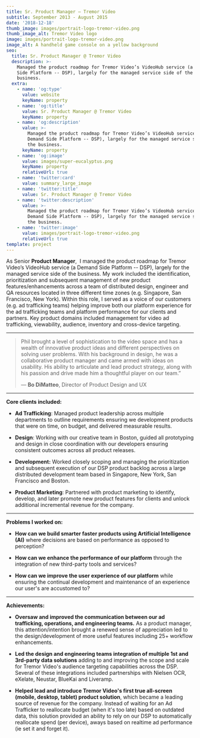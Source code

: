 ```yaml
---
title: Sr. Product Manager — Tremor Video
subtitle: September 2013 - August 2015
date: '2018-12-18'
thumb_image: images/portrait-logo-tremor-video.png
thumb_image_alt: Tremor Video logo
image: images/portrait-logo-tremor-video.png
image_alt: A handheld game console on a yellow background
seo:
  title: Sr. Product Manager @ Tremor Video
  description: >-
    Managed the product roadmap for Tremor Video’s VideoHub service (a Demand
    Side Platform -- DSP), largely for the managed service side of the
    business. 
  extra:
    - name: 'og:type'
      value: website
      keyName: property
    - name: 'og:title'
      value: Sr. Product Manager @ Tremor Video
      keyName: property
    - name: 'og:description'
      value: >-
        Managed the product roadmap for Tremor Video’s VideoHub service (a
        Demand Side Platform -- DSP), largely for the managed service side of
        the business. 
      keyName: property
    - name: 'og:image'
      value: images/super-eucalyptus.png
      keyName: property
      relativeUrl: true
    - name: 'twitter:card'
      value: summary_large_image
    - name: 'twitter:title'
      value: Sr. Product Manager @ Tremor Video
    - name: 'twitter:description'
      value: >-
        Managed the product roadmap for Tremor Video’s VideoHub service (a
        Demand Side Platform -- DSP), largely for the managed service side of
        the business. 
    - name: 'twitter:image'
      value: images/portrait-logo-tremor-video.png
      relativeUrl: true
template: project
---
```

As Senior **Product Manager**,  I managed the product roadmap for Tremor Video’s VideoHub service (a Demand Side Platform -- DSP), largely for the managed service side of the business. My work included the identification, prioritization and subsequent management of new product features/enhancements across a team of distributed design, engineer and QA resources located in three different time zones (e.g. Singapore, San Francisco, New York). Within this role, I served as a voice of our customers (e.g. ad trafficking teams) helping improve both our platform experience for the ad trafficking teams and platform performance for our clients and partners. Key product domains included management for video ad trafficking, viewability, audience, inventory and cross-device targeting.

<HR>

> Phil brought a level of sophistication to the video space and has a wealth of innovative product ideas and different perspectives on solving user problems. With his background in design, he was a collaborative product manager and came armed with ideas on usability. His ability to articulate and lead product strategy, along with his passion and drive made him a thoughtful player on our team.”
>
> — **Bo DiMatteo**, Director of Product Design and UX

<HR>

**Core clients included:**

*   **Ad Trafficking**: Managed product leadership across multiple departments to outline requirements ensuring we development products that were on time, on budget, and delivered measurable results.

<!---->

*   **Design**: Working with our creative team in Boston, guided all prototyping and design in close coordination with our developers ensuring consistent outcomes across all product releases.

<!---->

*   **Development:** Worked closely scoping and managing the prioritization and subsequent execution of our DSP product backlog across a large distributed development team based in Singapore, New York, San Francisco and Boston.

<!---->

*   **Product Marketing**:  Partnered with product marketing to identify, develop, and later promote new product features for clients and unlock additional incremental revenue for the company.

<HR>

**Problems I worked on:**

*   **How can we build smarter faster products using Artificial Intelligence (AI)** where decisions are based on performance as opposed to perception?

<!---->

*   **How can we enhance the performance of our platform** through the integration of new third-party tools and services?

<!---->

*   **How can we improve the user experience of our platform** while ensuring the continual development and maintenance of an experience our user's are accustomed to?

<HR>

**Achievements:**

*   **Oversaw and improved the communication between our ad trafficking, operations, and engineering teams.** As a product manager, this attention/intention brought a renewed sense of appreciation led to the design/development of more useful features including 25+ workflow enhancements.

<!---->

*   **Led the design and engineering teams integration of multiple 1st and 3rd-party data solutions** adding to and improving the scope and scale for Tremor Video's audience targeting capabilities across the DSP. Several of these integrations included partnerships with Nielsen OCR, eXelate, Neustar, BlueKai and Liveramp.

<!---->

*   **Helped lead and introduce Tremor Video's first true all-screen (mobile, desktop, tablet) product solution**, which became a leading source of revenue for the company. Instead of waiting for an Ad Trafficker to reallocate budget (when it's too late) based on outdated data, this solution provided an ability to rely on our DSP to automatically reallocate spend (per device), aways based on realtime ad performance (ie set it and forget it).
